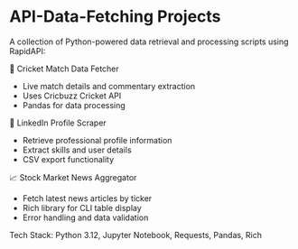 # API-Data-Fetching Projects 
A collection of Python-powered data retrieval and processing scripts using RapidAPI:

🏏 Cricket Match Data Fetcher
- Live match details and commentary extraction
- Uses Cricbuzz Cricket API
- Pandas for data processing

👥 LinkedIn Profile Scraper
- Retrieve professional profile information
- Extract skills and user details
- CSV export functionality

📈 Stock Market News Aggregator
- Fetch latest news articles by ticker
- Rich library for CLI table display
- Error handling and data validation

Tech Stack: Python 3.12, Jupyter Notebook, Requests, Pandas, Rich
